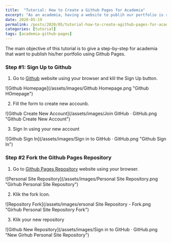 ```yaml
---
title:  "Tutorial: How to Create a Github Pages for Academia"
excerpt: "As an academia, having a website to publih our portfolio is really important. Please enjoy it! "
date: 2020-05-19
permalink: /posts/2020/05/tutorial-how-to-create-agithub-pages-for-academia/
categories: [tutorial]
tags: [academia-github-pages]
---
```


The main objective of this tutorial is to give a step-by-step for academia that want to publish his/her portfolio using Github Pages.

### Step #1: Sign Up to Github 

1. Go to [Github](https://github.com) website using your browser and klil the Sign Up button.

![Github Homepage](/assets/images/Github Homepage.png "Github HOmepage")

2. Fill the form to create new accounb.

![Github Create New Account](/assets/images/Join GitHub · GitHub.png "Github Create New Account")

3. Sign In using your new account

![Github Sign In](/assets/images/Sign in to GitHub · GitHub.png "Github Sign In")

### Step #2 Fork the Github Pages Repository

1. Go to [Github Pages Repository](https://github.com/sigit-purnomo/sigit-purnomo.github.io) website using your browser.

![Personal Site Repository](/assets/images/Personal Site Repository.png "Girhub Personal Site Repository")

2. Klik the fork Icon.

![Repository Fork](/assets/images/ersonal Site Repository - Fork.png "Girhub Personal Site Repository Fork")

3. Klik your new repository

![Github New Repository](/assets/images/Sign in to GitHub · GitHub.png "New Girhub Personal Site Repository")
